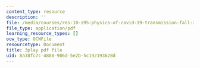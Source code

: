 ```yaml
---
content_type: resource
description: ''
file: /media/courses/res-10-s95-physics-of-covid-19-transmission-fall-2020/8a38fc7c4888906d5e2b5c192193628d_w6pWbzkTap4.pdf
file_type: application/pdf
learning_resource_types: []
ocw_type: OCWFile
resourcetype: Document
title: 3play pdf file
uid: 8a38fc7c-4888-906d-5e2b-5c192193628d
---
```

